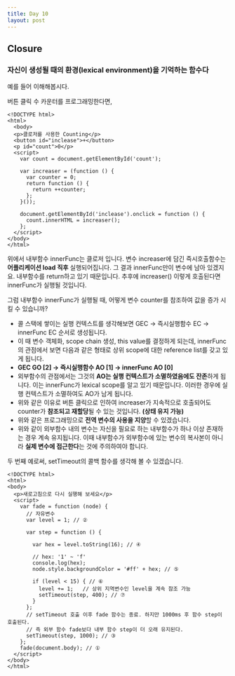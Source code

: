 ```yaml
---
title: Day 10
layout: post
---
```


## Closure

### 자신이 생성될 때의 환경(lexical environment)을 기억하는 함수다

예를 들어 이해해봅시다.

버튼 클릭 수 카운터를 프로그래밍한다면,

```
<!DOCTYPE html>
<html>
  <body>
  <p>클로저를 사용한 Counting</p>
  <button id="inclease">+</button>
  <p id="count">0</p>
  <script>
    var count = document.getElementById('count');

    var increaser = (function () {
      var counter = 0;
      return function () {
        return ++counter;
      };
    }());

    document.getElementById('inclease').onclick = function () {
      count.innerHTML = increaser();
    };
  </script>
</body>
</html>
```

위에서 내부함수 innerFunc는 클로저 입니다. 변수 increaser에 담긴 즉시호출함수는 **어플리케이션 load 직후** 실행되어집니다.
그 결과 innerFunc만이 변수에 남아 있겠지요. 내부함수를 return하고 있기 때문입니다. 추후에 increaser() 이렇게 호출된다면 innerFunc가 실행될 것입니다.<br>

그럼 내부함수 innerFunc가 실행될 때, 어떻게 변수 counter를 참조하여 값을 증가 시킬 수 있습니까?

- 콜 스택에 쌓이는 실행 컨텍스트를 생각해보면 GEC -> 즉시실행함수 EC -> innerFunc EC 순서로 생성됩니다.<br>
- 이 때 변수 객체화, scope chain 생성, this value를 결정하게 되는데, innerFunc의 관점에서 보면 다음과 같은 형태로 상위 scope에 대한 reference list를 갖고 있게 됩니다.<br>
- **GEC GO [2] -> 즉시실행함수 AO [1] -> innerFunc AO [0]**<br>
- 외부함수의 관점에서는 그것의 **AO는 실행 컨텍스트가 소멸하였음에도 잔존**하게 됩니다. 이는 innerFunc가 lexical scope를 알고 있기 때문입니다. 이러한 경우에 실행 컨텍스트가 소멸하여도 AO가 남게 됩니다.
- 위와 같은 이유로 버튼 클릭으로 인하여 increaser가 지속적으로 호출되어도 counter가 **참조되고 재할당**될 수 있는 것입니다. **(상태 유지 가능)**
- 위와 같은 프로그래밍으로 **전역 변수의 사용을 지양**할 수 있겠습니다.
- 위와 같이 외부함수 내의 변수는 자신을 필요로 하는 내부함수가 하나 이상 존재하는 경우 계속 유지됩니다. 이때 내부함수가 외부함수에 있는 변수의 복사본이 아니라 **실제 변수에 접근한다**는 것에 주의하여야 합니다.

두 번째 예로써, setTimeout의 콜백 함수를 생각해 볼 수 있겠습니다.

```
<!DOCTYPE html>
<html>
<body>
  <p>새로고침으로 다시 실행해 보세요</p>
  <script>
    var fade = function (node) {
      // 자유변수
      var level = 1; // ②

      var step = function () {

        var hex = level.toString(16); // ④

        // hex: '1' ~ 'f'
        console.log(hex);
        node.style.backgroundColor = '#ff' + hex; // ⑤

        if (level < 15) { // ⑥
          level += 1;   // 상위 지역변수인 level을 계속 참조 가능
          setTimeout(step, 400); // ⑦
        }
      };
      // setTimeout 호출 이후 fade 함수는 종료. 하지만 1000ms 후 함수 step이 호출된다.
      // 즉 외부 함수 fade보다 내부 함수 step이 더 오래 유지된다.
      setTimeout(step, 1000); // ③
    };
    fade(document.body); // ①
  </script>
</body>
</html>
```